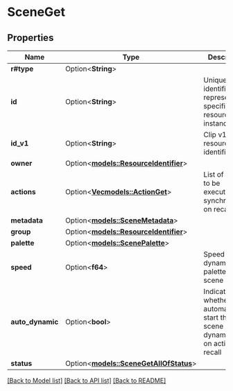# SceneGet

## Properties

Name | Type | Description | Notes
------------ | ------------- | ------------- | -------------
**r#type** | Option<**String**> |  | [optional]
**id** | Option<**String**> | Unique identifier representing a specific resource instance | [optional]
**id_v1** | Option<**String**> | Clip v1 resource identifier | [optional]
**owner** | Option<[**models::ResourceIdentifier**](ResourceIdentifier.md)> |  | [optional]
**actions** | Option<[**Vec<models::ActionGet>**](ActionGet.md)> | List of actions to be executed synchronously on recall | [optional]
**metadata** | Option<[**models::SceneMetadata**](SceneMetadata.md)> |  | [optional]
**group** | Option<[**models::ResourceIdentifier**](ResourceIdentifier.md)> |  | [optional]
**palette** | Option<[**models::ScenePalette**](ScenePalette.md)> |  | [optional]
**speed** | Option<**f64**> | Speed of dynamic palette for this scene | [optional]
**auto_dynamic** | Option<**bool**> | Indicates whether to automatically start the scene dynamically on active recall | [optional]
**status** | Option<[**models::SceneGetAllOfStatus**](SceneGet_allOf_status.md)> |  | [optional]

[[Back to Model list]](../README.md#documentation-for-models) [[Back to API list]](../README.md#documentation-for-api-endpoints) [[Back to README]](../README.md)



